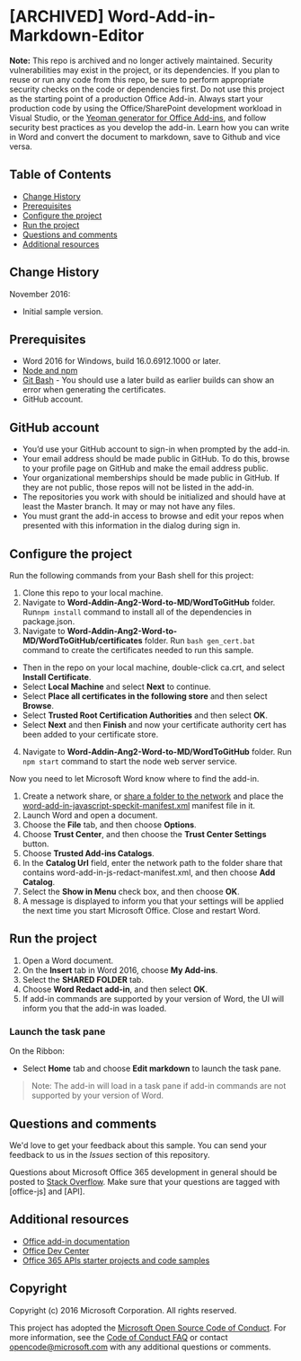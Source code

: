 # [ARCHIVED] Word-Add-in-Markdown-Editor

**Note:** This repo is archived and no longer actively maintained. Security vulnerabilities may exist in the project, or its dependencies. If you plan to reuse or run any code from this repo, be sure to perform appropriate security checks on the code or dependencies first. Do not use this project as the starting point of a production Office Add-in. Always start your production code by using the Office/SharePoint development workload in Visual Studio, or the [Yeoman generator for Office Add-ins](https://github.com/OfficeDev/generator-office), and follow security best practices as you develop the add-in. 
Learn how you can write in Word and convert the document to markdown, save to Github and vice versa.    

## Table of Contents
* [Change History](#change-history)
* [Prerequisites](#prerequisites)
* [Configure the project](#configure-the-project)
* [Run the project](#run-the-project)
* [Questions and comments](#questions-and-comments)
* [Additional resources](#additional-resources)

## Change History

November 2016:
* Initial sample version.


## Prerequisites

* Word 2016 for Windows, build 16.0.6912.1000 or later.
* [Node and npm](https://nodejs.org/en/)
* [Git Bash](https://git-scm.com/downloads) - You should use a later build as earlier builds can show an error when generating the certificates.
* GitHub account. 

## GitHub account
- You’d use your GitHub account to sign-in when prompted by the add-in.	
- Your email address should be made public in GitHub. To do this, browse to your profile page on GitHub and make the email address public. 
- Your organizational memberships should be made public in GitHub. If they are not public, those repos will not be listed in the add-in.
- The repositories you work with should be initialized and should have at least the Master branch. It may or may not have any files.
- You must grant the add-in access to browse and edit your repos when presented with this information in the dialog during sign in.


## Configure the project

Run the following commands from your Bash shell for this project:

1. Clone this repo to your local machine.
2. Navigate to **Word-Addin-Ang2-Word-to-MD/WordToGitHub** folder. Run```npm install``` command to install all of the dependencies in package.json.
3. Navigate to **Word-Addin-Ang2-Word-to-MD/WordToGitHub/certificates** folder. Run ```bash gen_cert.bat``` command to create the certificates needed to run this sample. 
* Then in the repo on your local machine, double-click ca.crt, and select **Install Certificate**. 
* Select **Local Machine** and select **Next** to continue. 
* Select **Place all certificates in the following store** and then select **Browse**.  
* Select **Trusted Root Certification Authorities** and then select **OK**. 
* Select **Next** and then **Finish** and now your certificate authority cert has been added to your certificate store.
4. Navigate to **Word-Addin-Ang2-Word-to-MD/WordToGitHub** folder. Run ```npm start``` command to start the node web server service.

Now you need to let Microsoft Word know where to find the add-in.

1. Create a network share, or [share a folder to the network](https://technet.microsoft.com/en-us/library/cc770880.aspx) and place the [word-add-in-javascript-speckit-manifest.xml](word-add-in-javascript-speckit-manifest.xml) manifest file in it.
3. Launch Word and open a document.
4. Choose the **File** tab, and then choose **Options**.
5. Choose **Trust Center**, and then choose the **Trust Center Settings** button.
6. Choose **Trusted Add-ins Catalogs**.
7. In the **Catalog Url** field, enter the network path to the folder share that contains word-add-in-js-redact-manifest.xml, and then choose **Add Catalog**.
8. Select the **Show in Menu** check box, and then choose **OK**.
9. A message is displayed to inform you that your settings will be applied the next time you start Microsoft Office. Close and restart Word.

## Run the project

1. Open a Word document.
2. On the **Insert** tab in Word 2016, choose **My Add-ins**.
3. Select the **SHARED FOLDER** tab.
4. Choose **Word Redact add-in**, and then select **OK**.
5. If add-in commands are supported by your version of Word, the UI will inform you that the add-in was loaded.

### Launch the task pane

On the Ribbon:
* Select **Home** tab and choose **Edit markdown** to launch the task pane.

 > Note: The add-in will load in a task pane if add-in commands are not supported by your version of Word.

## Questions and comments

We'd love to get your feedback about this sample. You can send your feedback to us in the *Issues* section of this repository.

Questions about Microsoft Office 365 development in general should be posted to [Stack Overflow](http://stackoverflow.com/questions/tagged/office-js+API). Make sure that your questions are tagged with [office-js] and [API].

## Additional resources

* [Office add-in documentation](https://msdn.microsoft.com/en-us/library/office/jj220060.aspx)
* [Office Dev Center](http://dev.office.com/)
* [Office 365 APIs starter projects and code samples](http://msdn.microsoft.com/en-us/office/office365/howto/starter-projects-and-code-samples)

## Copyright
Copyright (c) 2016 Microsoft Corporation. All rights reserved.




This project has adopted the [Microsoft Open Source Code of Conduct](https://opensource.microsoft.com/codeofconduct/). For more information, see the [Code of Conduct FAQ](https://opensource.microsoft.com/codeofconduct/faq/) or contact [opencode@microsoft.com](mailto:opencode@microsoft.com) with any additional questions or comments.
